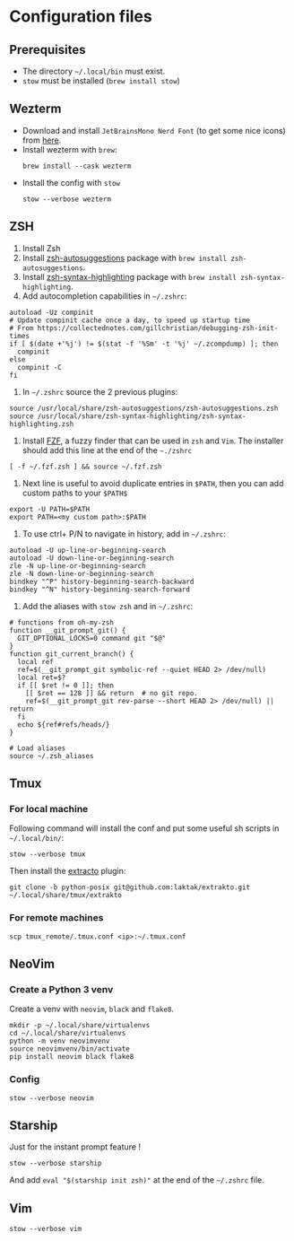 # Configuration files

## Prerequisites

- The directory `~/.local/bin` must exist.
- `stow` must be installed (`brew install stow`)

## Wezterm

- Download and install `JetBrainsMono Nerd Font` (to get some nice icons) from [here](https://www.nerdfonts.com/).
- Install wezterm with `brew`:
  ```shell
  brew install --cask wezterm
  ```
- Install the config with `stow`
  ```shell
  stow --verbose wezterm
  ```

## ZSH

1. Install Zsh
1. Install [zsh-autosuggestions](https://github.com/zsh-users/zsh-autosuggestions) package with `brew install zsh-autosuggestions`.
1. Install [zsh-syntax-highlighting](https://github.com/zsh-users/zsh-syntax-highlighting) package with `brew install zsh-syntax-highlighting`.
1. Add autocompletion capabilities in `~/.zshrc`:
  ```shell
  autoload -Uz compinit
  # Update compinit cache once a day, to speed up startup time
  # From https://collectednotes.com/gillchristian/debugging-zsh-init-times
  if [ $(date +'%j') != $(stat -f '%Sm' -t '%j' ~/.zcompdump) ]; then
    compinit
  else
    compinit -C
  fi
  ```

1. In `~/.zshrc` source the 2 previous plugins:
  ```shell
  source /usr/local/share/zsh-autosuggestions/zsh-autosuggestions.zsh
  source /usr/local/share/zsh-syntax-highlighting/zsh-syntax-highlighting.zsh
  ```
1. Install [FZF](https://github.com/junegunn/fzf), a fuzzy finder that can be used in `zsh` and `Vim`. The installer should add this line at the end of the `~./zshrc`
  ```shell
  [ -f ~/.fzf.zsh ] && source ~/.fzf.zsh
  ```
1. Next line is useful to avoid duplicate entries in `$PATH`, then you can add custom paths to your `$PATH$`
  ```shell
  export -U PATH=$PATH
  export PATH=<my custom path>:$PATH
  ```
1. To use ctrl+ P/N to navigate in history, add in `~/.zshrc`:
  ```shell
  autoload -U up-line-or-beginning-search
  autoload -U down-line-or-beginning-search
  zle -N up-line-or-beginning-search
  zle -N down-line-or-beginning-search
  bindkey "^P" history-beginning-search-backward
  bindkey "^N" history-beginning-search-forward
  ```
1. Add the aliases with `stow zsh` and in `~/.zshrc`:
  ```shell
  # functions from oh-my-zsh
  function __git_prompt_git() {
    GIT_OPTIONAL_LOCKS=0 command git "$@"
  }
  function git_current_branch() {
    local ref
    ref=$(__git_prompt_git symbolic-ref --quiet HEAD 2> /dev/null)
    local ret=$?
    if [[ $ret != 0 ]]; then
      [[ $ret == 128 ]] && return  # no git repo.
      ref=$(__git_prompt_git rev-parse --short HEAD 2> /dev/null) || return
    fi
    echo ${ref#refs/heads/}
  }

  # Load aliases
  source ~/.zsh_aliases
  ```

## Tmux

### For local machine

Following command will install the conf and put some useful sh scripts in `~/.local/bin/`:
```shell
stow --verbose tmux
```

Then install the [extracto](https://github.com/laktak/extrakto) plugin:

```shell
git clone -b python-posix git@github.com:laktak/extrakto.git ~/.local/share/tmux/extrakto
```

### For remote machines

```shell
scp tmux_remote/.tmux.conf <ip>:~/.tmux.conf
```

## NeoVim


### Create a Python 3 venv
Create a venv with `neovim`, `black` and `flake8`.

```
mkdir -p ~/.local/share/virtualenvs
cd ~/.local/share/virtualenvs
python -m venv neovimvenv
source neovimvenv/bin/activate
pip install neovim black flake8
```

### Config

```shell
stow --verbose neovim
```

## Starship

Just for the instant prompt feature !

```shell
stow --verbose starship
```

And add `eval "$(starship init zsh)"` at the end of the `~/.zshrc` file.

## Vim

```shell
stow --verbose vim
```
